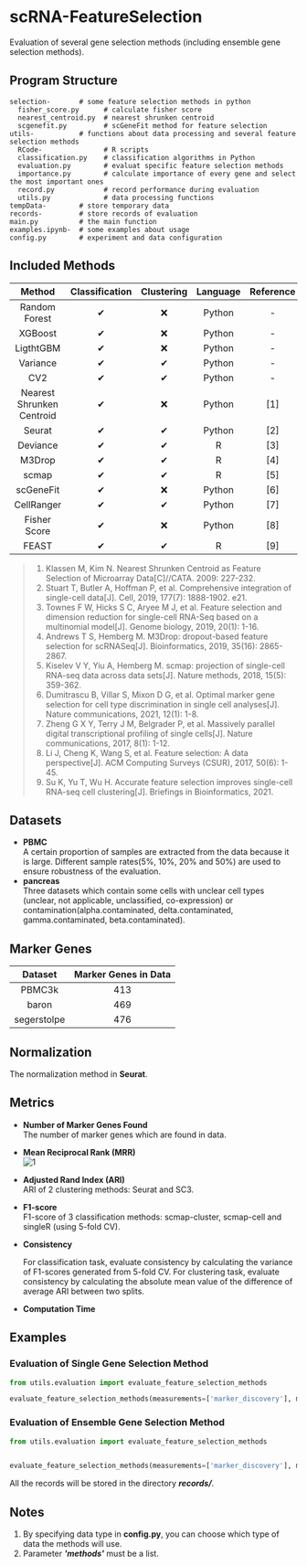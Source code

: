 # scRNA-FeatureSelection
Evaluation of several gene selection methods (including ensemble gene selection methods).

## Program Structure
    selection-       # some feature selection methods in python
      fisher_score.py      # calculate fisher score
      nearest_centroid.py  # nearest shrunken centroid 
      scgenefit.py         # scGeneFit method for feature selection
    utils-           # functions about data processing and several feature selection methods
      RCode-               # R scripts
      classification.py    # classification algorithms in Python
      evaluation.py        # evaluat specific feature selection methods 
      importance.py        # calculate importance of every gene and select the most important ones   
      record.py            # record performance during evaluation
      utils.py             # data processing functions
    tempData-        # store temporary data
    records-         # store records of evaluation
    main.py          # the main function
    examples.ipynb-  # some examples about usage
    config.py        # experiment and data configuration

## Included Methods
| Method | Classification  | Clustering |  Language  |  Reference |
| :----: | :-------------: | :--------: | :--------: | :--------: |
| Random Forest | ✔ | ❌ | Python | - |
| XGBoost    | ✔ | ❌ | Python | - |
| LigthtGBM   | ✔ | ❌ | Python | - |
| Variance    | ✔ | ✔ | Python | - |
| CV2         | ✔ | ✔ | Python | - |
| Nearest Shrunken Centroid | ✔ | ❌ | Python | [1] |
| Seurat       | ✔ | ✔ | Python | [2] |
| Deviance     | ✔ | ✔ | R | [3] |
| M3Drop       | ✔ | ✔ | R | [4] |
| scmap        | ✔ | ✔ | R | [5] |
| scGeneFit    | ✔ | ❌ | Python | [6] |
| CellRanger   | ✔ | ✔ |  Python | [7] |
| Fisher Score | ✔ | ❌ | Python | [8] |
| FEAST        | ✔ | ✔ |  R     |  [9] |

>1. Klassen M, Kim N. Nearest Shrunken Centroid as Feature Selection of Microarray Data[C]//CATA. 2009: 227-232.
>2. Stuart T, Butler A, Hoffman P, et al. Comprehensive integration of single-cell data[J]. Cell, 2019, 177(7): 1888-1902. e21.  
>3. Townes F W, Hicks S C, Aryee M J, et al. Feature selection and dimension reduction for single-cell RNA-Seq based on a multinomial model[J]. Genome biology, 2019, 20(1): 1-16.  
>4. Andrews T S, Hemberg M. M3Drop: dropout-based feature selection for scRNASeq[J]. Bioinformatics, 2019, 35(16): 2865-2867.  
>5. Kiselev V Y, Yiu A, Hemberg M. scmap: projection of single-cell RNA-seq data across data sets[J]. Nature methods, 2018, 15(5): 359-362.
>6. Dumitrascu B, Villar S, Mixon D G, et al. Optimal marker gene selection for cell type discrimination in single cell analyses[J]. Nature communications, 2021, 12(1): 1-8.  
>7. Zheng G X Y, Terry J M, Belgrader P, et al. Massively parallel digital transcriptional profiling of single cells[J]. Nature communications, 2017, 8(1): 1-12.
>8. Li J, Cheng K, Wang S, et al. Feature selection: A data perspective[J]. ACM Computing Surveys (CSUR), 2017, 50(6): 1-45.
>9. Su K, Yu T, Wu H. Accurate feature selection improves single-cell RNA-seq cell clustering[J]. Briefings in Bioinformatics, 2021. 

## Datasets
- **PBMC**  
  A certain proportion of samples are extracted from the data because it is large. 
  Different sample rates(5%, 10%, 20% and 50%) are used to ensure robustness of the evaluation.
- **pancreas**  
  Three datasets which contain some cells with unclear cell types (unclear, not applicable, unclassified,
  co-expression) or contamination(alpha.contaminated, delta.contaminated, gamma.contaminated, beta.contaminated).

## Marker Genes
| Dataset | Marker Genes in Data |
| :-----: | :-----------: |
|PBMC3k     |   413   |
| baron     |   469   |
|segerstolpe|   476   |


## Normalization
The normalization method in **Seurat**.

## Metrics
- **Number of Marker Genes Found**  
  The number of marker genes which are found in data.
- **Mean Reciprocal Rank (MRR)**  
  ![1](https://latex.codecogs.com/gif.latex?MRR=\frac{1}{\vert&space;Q&space;\vert}\sum_{i=1}^{\vert&space;Q&space;\vert}\frac{1}{rank_{i}})
- **Adjusted Rand Index (ARI)**  
  ARI of 2 clustering methods: Seurat and SC3.
- **F1-score**  
  F1-score of 3 classification methods: scmap-cluster, scmap-cell and singleR (using 5-fold CV).
- **Consistency**
  
  For classification task, evaluate consistency by calculating the variance of F1-scores 
  generated from 5-fold CV. For clustering task, evaluate consistency by calculating the 
  absolute mean value of the difference of average ARI between two splits.
- **Computation Time**
## Examples
### Evaluation of Single Gene Selection Method
```python
from utils.evaluation import evaluate_feature_selection_methods

evaluate_feature_selection_methods(measurements=['marker_discovery'], methods=['rf', 'xgb', 'nsc', 'var'])
```
### Evaluation of Ensemble Gene Selection Method
```python
from utils.evaluation import evaluate_feature_selection_methods


evaluate_feature_selection_methods(measurements=['marker_discovery'], methods=['rf+fisher_score'])
```
All the records will be stored in the directory ***records/***.


## Notes

1. By specifying data type in **config.py**, you can choose which type of data the methods will use.
2. Parameter ***'methods'*** must be a list.


